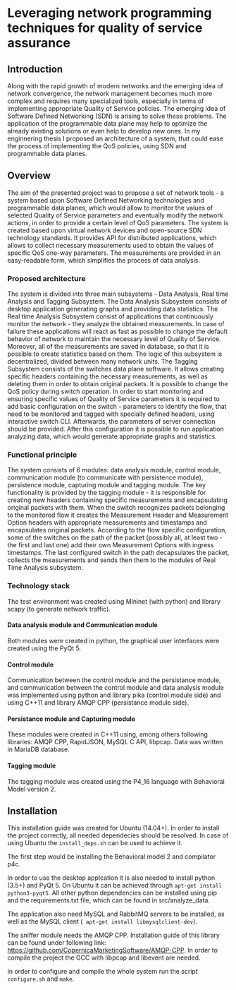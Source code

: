 # Leveraging network programming techniques for quality of service assurance

## Introduction
Along with the rapid growth of modern networks and the emerging idea of network convergence, the network management becomes much more complex and requires many specialized tools, especially in terms of implementing appropriate Quality of Service policies.
The emerging idea of Software Defined Networking (SDN) is arising to solve these problems. The application of the programmable data plane may help to optimize the already existing solutions or even help to develop new ones.
In my enginnering thesis I proposed an architecture of a system, that could ease the process of implementing the QoS policies, using SDN and programmable data planes.

## Overview
The aim of the presented project was to propose a set of network tools - a system based upon Software Defined Networking technologies and programmable data planes, which would allow to monitor the values of selected Quality of Service parameters and eventually modify the network actions, in order to provide a certain level of QoS parameters.
The system is created based upon virtual network devices and open-source SDN technology standards. It provides API for distributed applications, which allows to collect necessary measurements used to obtain the values of specific QoS one-way parameters. The measurements are provided in an easy-readable form, which simplifies the process of data analysis.

### Proposed architecture
The system is divided into three main subsystems - Data Analysis, Real time Analysis and Tagging Subsystem. The Data Analysis Subsystem consists of desktop application generating graphs and providing data statistics. The Real time Analysis Subsystem consist of applications that continuously monitor the network - they analyze the obtained measurements. In case of failure these applications will react as fast as possible to change the default behavior of network to maintain the necessary level of Quality of Service. Moreover, all of the measurements are saved in database, so that it is possible to create statistics based on them. The logic of this subsystem is decentralized, divided between many network units. The Tagging Subsystem consists of the switches data plane software. It allows creating specific headers containing the necessary measurements, as well as deleting them in order to obtain original packets. It is possible to change the QoS policy during switch operation.
In order to start monitoring and ensuring specific values of Quality of Service parameters it is required to add basic configuration on the switch - parameters to identify the flow, that need to be monitored and tagged with specially defined headers, using interactive switch CLI.
Afterwards, the parameters of server connection should be provided. After this configuration it is possible to run application analyzing data, which would generate appropriate graphs and statistics.

### Functional principle
The system consists of 6 modules: data analysis module, control module, communication module (to communicate with persistence module), persistence module, capturing module and tagging module.
The key functionality is provided by the tagging module - it is responsible for creating new headers containing specific measurements and encapsulating original packets with them.
When the switch recognizes packets belonging to the monitored flow it creates the Measurement Header and Measurement Option headers with appropriate measurements and timestamps and encapsulates original packets.
According to the flow specific configuration, some of the switches on the path of the packet (possibly all, at least two - the first and last one) add their own Measurement Options with ingress timestamps. The last configured switch in the path decapsulates the packet, collects the measurements and sends then them to the modules of Real Time Analysis subsystem.

### Technology stack
The test environment was created using Mininet (with python) and library scapy (to generate network traffic).

#### Data analysis module and Communication module
Both modules were created in python, the graphical user interfaces were created using the PyQt 5.

#### Control module
Communication between the control module and the persistance module, and communication between the control module and data analysis module was implemented using python and library pika (control module side) and using C++11 and library AMQP CPP (persistance module side).

#### Persistance module and Capturing module
These modules were created in C++11 using, among others following libraries: AMQP CPP, RapidJSON, MySQL C API, libpcap. Data was written in MariaDB database.

#### Tagging module
The tagging module was created using the P4_16 language with Behavioral Model version 2. 

## Installation
This installation guide was created for Ubuntu (14.04+). In order to install the project correctly, all needed dependecies should be resolved. In case of using Ubuntu the `install_deps.sh` can be used to achieve it.

The first step would be installing the Behavioral model 2 and compilator p4c. 

In order to use the desktop applcation it is also needed to install python (3.5+) and PyQt 5. On Ubuntu it can be achieved through `apt-get install python3-pyqt5`. All other python dependencies can be installed using pip and the requirements.txt file, which can be found in src/analyze_data.

The application also need MySQL and RabbitMQ servers to be installed, as well as the MySQL client (` apt-get install libmysqlclient-dev`). 

The sniffer module needs the AMQP CPP. Installation guide of this library can be found under following link: https://github.com/CopernicaMarketingSoftware/AMQP-CPP. In order to compile the project the GCC with libpcap and libevent are needed. 

In order to configure and compile the whole system run the script `configure.sh` and `make`.
